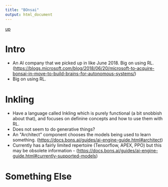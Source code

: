 ```yaml
---
title: "BOnsai"
output: html_document
---
```

[up](https://mikewise2718.github.io/markdowndocs/)

# Intro
- An AI company that we picked up in like June 2018. Big on using RL. (https://blogs.microsoft.com/blog/2018/06/20/microsoft-to-acquire-bonsai-in-move-to-build-brains-for-autonomous-systems/)
- Big on using RL.

# Inkling
- Have a language called Inkling which is purely functional (a bit snobbish about that), and focuses on definine concepts and how to use them with RL.
- Does not seem to do generative things?
- An "Architect" component chooses the models being used to learn something. (https://docs.bons.ai/guides/ai-engine-guide.html#architect)
- Currently has a fairly limited repertoire (Tensorflow, APEX, PPO) but this may be obsolete information - (https://docs.bons.ai/guides/ai-engine-guide.html#currently-supported-models)


# Something Else
